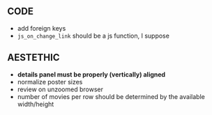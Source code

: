 CODE
----

- add foreign keys
- `js_on_change_link` should be a js function, I suppose

AESTETHIC
---------

- **details panel must be properly (vertically) aligned**
- normalize poster sizes
- review on unzoomed browser
- number of movies per row should be determined by the available width/height
